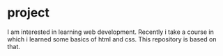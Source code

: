 # project
I am interested in learning web development. Recently i take a course in which i learned some basics of html and css. This repository is based on that.

